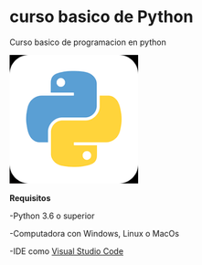 # curso basico de Python

Curso basico de programacion en python

![Logo de python](https://github.com/CarlosLeyequien/IAWizards-Python-basics/blob/main/Images/python.png)


**Requisitos**

-Python 3.6 o superior

-Computadora con Windows, Linux o MacOs

-IDE como [Visual Studio Code](https://code.visualstudio.com/docs/?dv=win)

